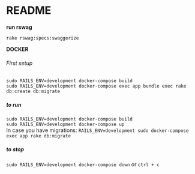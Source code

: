 # README

**run rswag**

`rake rswag:specs:swaggerize`

**DOCKER**
###### First setup

`sudo RAILS_ENV=development docker-compose build`
<br>
`sudo RAILS_ENV=development docker-compose exec app bundle exec rake db:create db:migrate `

##### to run

`sudo RAILS_ENV=development docker-compose build`
<br>
`sudo RAILS_ENV=development docker-compose up`
<br>
In case you have migrations:
`RAILS_ENV=development sudo docker-compose exec app rake db:migrate`

##### to stop
`sudo RAILS_ENV=development docker-compose down` or `ctrl + c`